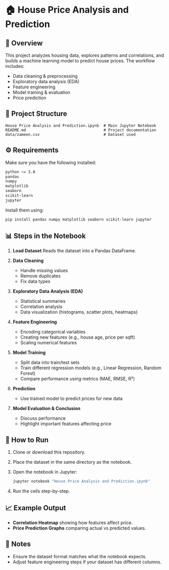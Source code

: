 # 🏠 House Price Analysis and Prediction

## 📌 Overview

This project analyzes housing data, explores patterns and correlations, and builds a machine learning model to predict house prices. The workflow includes:

* Data cleaning & preprocessing
* Exploratory data analysis (EDA)
* Feature engineering
* Model training & evaluation
* Price prediction

## 📂 Project Structure

```
House Price Analysis and Prediction.ipynb  # Main Jupyter Notebook
README.md                                  # Project documentation
data/zameen.csv                            # Dataset used
```

## ⚙️ Requirements

Make sure you have the following installed:

```bash
python >= 3.8
pandas
numpy
matplotlib
seaborn
scikit-learn
jupyter
```

Install them using:

```bash
pip install pandas numpy matplotlib seaborn scikit-learn jupyter
```

## 📊 Steps in the Notebook

1. **Load Dataset**
   Reads the dataset into a Pandas DataFrame.

2. **Data Cleaning**

   * Handle missing values
   * Remove duplicates
   * Fix data types

3. **Exploratory Data Analysis (EDA)**

   * Statistical summaries
   * Correlation analysis
   * Data visualization (histograms, scatter plots, heatmaps)

4. **Feature Engineering**

   * Encoding categorical variables
   * Creating new features (e.g., house age, price per sqft)
   * Scaling numerical features

5. **Model Training**

   * Split data into train/test sets
   * Train different regression models (e.g., Linear Regression, Random Forest)
   * Compare performance using metrics (MAE, RMSE, R²)

6. **Prediction**

   * Use trained model to predict prices for new data

7. **Model Evaluation & Conclusion**

   * Discuss performance
   * Highlight important features affecting price

## 🚀 How to Run

1. Clone or download this repository.
2. Place the dataset in the same directory as the notebook.
3. Open the notebook in Jupyter:

   ```bash
   jupyter notebook "House Price Analysis and Prediction.ipynb"
   ```
4. Run the cells step-by-step.

## 📈 Example Output

* **Correlation Heatmap** showing how features affect price.
* **Price Prediction Graphs** comparing actual vs predicted values.

## 📌 Notes

* Ensure the dataset format matches what the notebook expects.
* Adjust feature engineering steps if your dataset has different columns.
